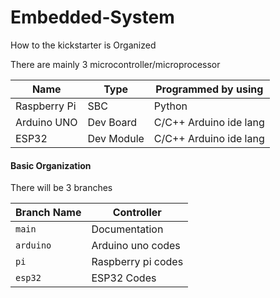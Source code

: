 # Embedded-System

How to the kickstarter is Organized

There are mainly 3 microcontroller/microprocessor

| Name         | Type       | Programmed by using    |
| ------------ | ---------- | ---------------------- |
| Raspberry Pi | SBC        | Python                 |
| Arduino UNO  | Dev Board  | C/C++ Arduino ide lang |
| ESP32        | Dev Module | C/C++ Arduino ide lang |

#### Basic Organization

There will be 3 branches

| Branch Name | Controller         |
| ----------- | ------------------ |
| `main`      | Documentation      |
| `arduino`   | Arduino uno codes  |
| `pi`        | Raspberry pi codes |
| `esp32`     | ESP32 Codes        |
